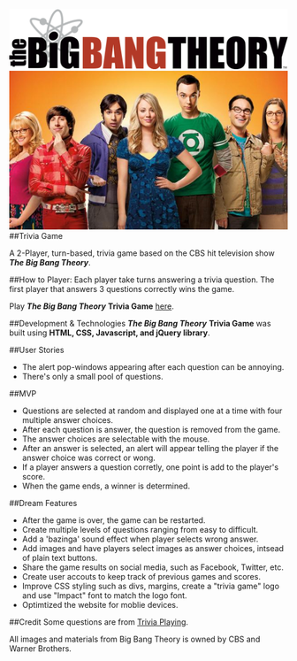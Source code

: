 ![Big Bang Logo](img/bigbanglogo.png)
![Cast Photo](img/Big-Bang.jpg)
##Trivia Game 

A 2-Player, turn-based, trivia game based on the CBS hit television show ***The Big Bang Theory***.

##How to Player:
Each player take turns answering a trivia question. The first player that answers 3 questions correctly wins the game.

Play ***The Big Bang Theory*** **Trivia Game** [here](https://connieduong.github.io/connieduong.trivia_game/).

##Development & Technologies
***The Big Bang Theory*** **Trivia Game** was built using **HTML, CSS, Javascript, and jQuery library**.

##User Stories
* The alert pop-windows appearing after each question can be annoying. 
* There's only a small pool of questions. 


##MVP
* Questions are selected at random and displayed one at a time with four multiple answer choices.
* After each question is answer, the question is removed from the game. 
* The answer choices are selectable with the mouse.
* After an answer is selected, an alert will appear telling the player if the answer choice was correct or wong.
* If a player answers a question corretly, one point is add to the player's score.
* When the game ends, a winner is determined.  

##Dream Features
* After the game is over, the game can be restarted. 
* Create multiple levels of questions ranging from easy to difficult.
* Add a 'bazinga' sound effect when player selects wrong answer.
* Add images and have players select images as answer choices, intsead of plain text buttons.
* Share the game results on social media, such as Facebook, Twitter, etc.
* Create user accouts to keep track of previous games and scores.
* Improve CSS styling such as divs, margins, create a "trivia game" logo and use "Impact" font to match the logo font.
* Optimtized the website for moblie devices.

##Credit
Some questions are from [Trivia Playing](http://www.triviaplaying.com/573-big-bang-theory.htm).

All images and materials from Big Bang Theory is owned by CBS and Warner Brothers.
